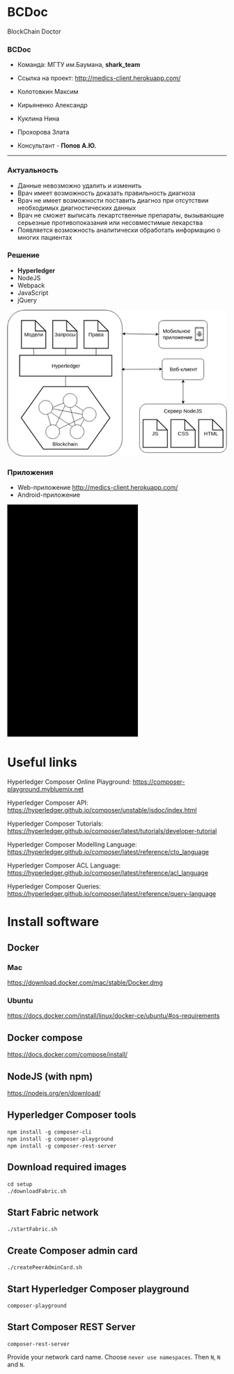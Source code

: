 # BCDoc 

BlockChain Doctor


### BCDoc

- Команда: МГТУ им.Баумана, **shark_team**
- Ссылка нa проект: http://medics-client.herokuapp.com/


- Колотовкин Максим
- Кирьяненко Александр
- Куклина Нина
- Прохорова Злата
- Консультант - **Попов А.Ю.**

---

### Актуальность

- Данные невозможно удалить и изменить
- Врач имеет возможность доказать правильность диагноза
- Врач не имеет возможности поставить диагноз при отсутствии необходимых диагностических данных
- Врач не сможет выписать лекартственные препараты, вызывающие серьезные противопоказания или несовместимые лекарства
- Появляется возможность аналитически обработать информацию о многих пациентах

### Решение

- **Hyperledger**
- NodeJS
- Webpack
- JavaScript
- jQuery

![](architecture.jpg)

### Приложения

- Web-приложение http://medics-client.herokuapp.com/
- Android-приложение

![](android.gif)

# Useful links

Hyperledger Composer Online Playground:
https://composer-playground.mybluemix.net

Hyperledger Composer API: 
https://hyperledger.github.io/composer/unstable/jsdoc/index.html

Hyperledger Composer Tutorials:
https://hyperledger.github.io/composer/latest/tutorials/developer-tutorial

Hyperledger Composer Modelling Language:
https://hyperledger.github.io/composer/latest/reference/cto_language

Hyperledger Composer ACL Language:
https://hyperledger.github.io/composer/latest/reference/acl_language

Hyperledger Composer Queries:
https://hyperledger.github.io/composer/latest/reference/query-language


# Install software

## Docker

### Mac

https://download.docker.com/mac/stable/Docker.dmg

### Ubuntu

https://docs.docker.com/install/linux/docker-ce/ubuntu/#os-requirements

## Docker compose

https://docs.docker.com/compose/install/

## NodeJS (with npm)

https://nodejs.org/en/download/

## Hyperledger Composer tools

```shell
npm install -g composer-cli
npm install -g composer-playground
npm install -g composer-rest-server
```

## Download required images

```shell
cd setup
./downloadFabric.sh
```

## Start Fabric network

```shell
./startFabric.sh
```

## Create Composer admin card

```shell
./createPeerAdminCard.sh
```

## Start Hyperledger Composer playground

```shell
composer-playground
```

## Start Composer REST Server

```shell
composer-rest-server
```
Provide your network card name.
Choose `never use namespaces`.
Then `N`, `N` and `N`.

